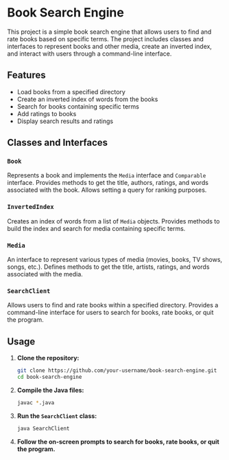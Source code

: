# Book Search Engine

This project is a simple book search engine that allows users to find and rate books based on specific terms. The project includes classes and interfaces to represent books and other media, create an inverted index, and interact with users through a command-line interface.

## Features

- Load books from a specified directory
- Create an inverted index of words from the books
- Search for books containing specific terms
- Add ratings to books
- Display search results and ratings

## Classes and Interfaces

### `Book`
Represents a book and implements the `Media` interface and `Comparable` interface. Provides methods to get the title, authors, ratings, and words associated with the book. Allows setting a query for ranking purposes.

### `InvertedIndex`
Creates an index of words from a list of `Media` objects. Provides methods to build the index and search for media containing specific terms.

### `Media`
An interface to represent various types of media (movies, books, TV shows, songs, etc.). Defines methods to get the title, artists, ratings, and words associated with the media.

### `SearchClient`
Allows users to find and rate books within a specified directory. Provides a command-line interface for users to search for books, rate books, or quit the program.

## Usage

1. **Clone the repository:**
    ```sh
    git clone https://github.com/your-username/book-search-engine.git
    cd book-search-engine
    ```

2. **Compile the Java files:**
    ```sh
    javac *.java
    ```

3. **Run the `SearchClient` class:**
    ```sh
    java SearchClient
    ```

4. **Follow the on-screen prompts to search for books, rate books, or quit the program.**
